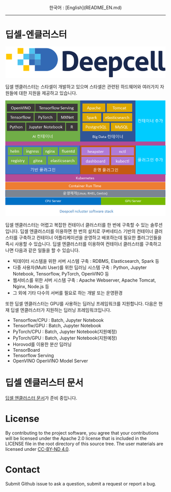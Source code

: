 <center>한국어 : [English](README_EN.md)</center> 

---

# 딥셀-엔클러스터

[![banner](docs/deepcell.svg)](http://www.starcell.co.kr)

딥셀 엔클러스터는 스타셀이 개발하고 있으며 스타셀은 관련된 하드웨어와 여러가지 자원들에 대한 지원을 제공하고 있습니다.

![Nauta Diagram](docs/ncluster-sw-stack.png)

딥셀 엔클러스터는 어렵고 복잡한 컨테이너 클러스터를 한 번에 구축할 수 있는 솔루션입니다. 딥셀 엔클러스터를 이용하면 한 번의 설치로 쿠버네티스 기반의 컨테이너 클러스터를 구축하고 컨테이너 어플리케이션을 운영하고 배포하는데 필요한 플러그인들을 즉시 사용할 수 있습니다. 딥셀 엔클러스터를 이용하여 컨테이너 클러스터를 구축하고 나면 다음과 같은 일들을 할 수 있습니다.

* 빅데이터 시스템을 위한 서버 시스템 구축 : RDBMS, Elasticsearch, Spark 등
* 다중 사용자(Multi User)를 위한 딥러닝 시스템 구축 : Python, Jupyter Notebook, Tensorflow, PyTorch, OpenVINO 등
* 웹서비스를 위한 서버 시스템 구축 : Apache Webserver, Apache Tomcat, Nginx, Node.js 등
* 그 외에 기타 다수의 서버를 필요로 하는 개발 또는 운영환경

또한 딥셀 엔클러스터는 GPU를 사용하는 딥러닝 프레임워크를 지원합니다.
다음은 현재 딥셀 엔클러스터가 지원하는 딥러닝 프레임워크입니다.

* Tensorflow/CPU : Batch, Jupyter Notebook  
* Tensorflw/GPU : Batch, Jupyter Notebook  
* PyTorch/CPU : Batch, Jupyter Notebook(지원예정)  
* PyTorch/GPU : Batch, Jupyter Notebook(지원예정)  
* Horovod를 이용한 분산 딥러닝  
* TensorBoard  
* Tensorflow Serving  
* OpenVINO OpenVINO Model Server  

# 딥셀 엔클러스터 문서

[딥셀 엔클러스터 문서](docs/ncluster/README.md)가 준비 중입니다.

# License

By contributing to the project software, you agree that your contributions will be licensed under the Apache 2.0 license that is included in the LICENSE file in the root directory of this source tree.
The user materials are licensed under [CC-BY-ND 4.0](https://creativecommons.org/licenses/by-nd/4.0/legalcode).

# Contact

Submit Github issue to ask a question, submit a request or report a bug.
